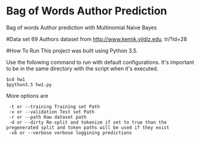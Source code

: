 # Bag of Words Author Prediction
Bag of words Author prediction with Multinomial Naive Bayes

#Data set
69 Authors dataset from http://www.kemik.yildiz.edu. tr/?id=28

#How To Run
This project was built using Python 3.5. 

Use the following command to run with default configurations. It's important to be in the same directory with the script
when it's executed.
```
$cd hw1
$python3.5 hw1.py 
```

More options are
```
 -t or --training Training set Path
 -v or --validation Test set Path
 -r or --path Raw dataset path
 -d or --dirty Re-split and tokenize if set to true than the pregenerated split and token paths will be used if they exist
 -vb or --verbose verbose loggining predictions
```
